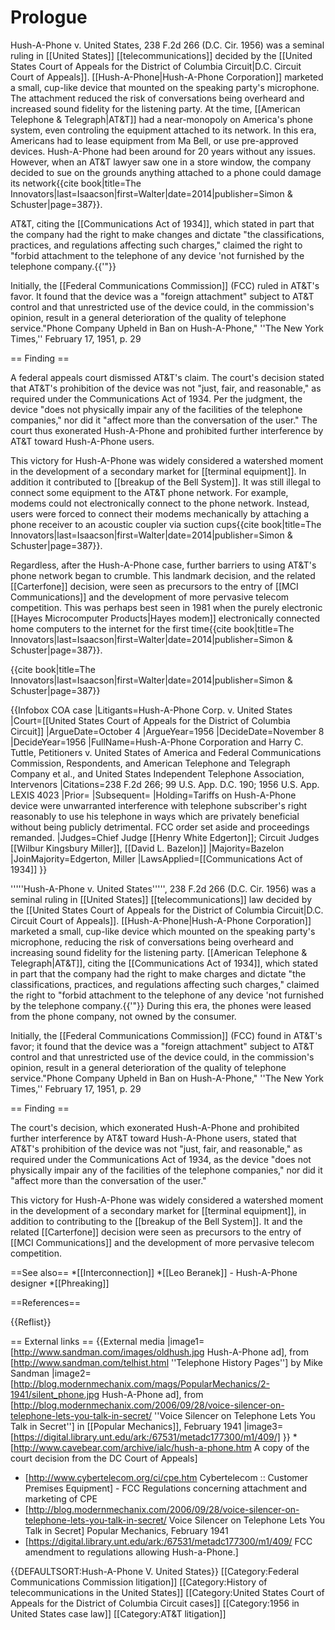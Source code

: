 # Prologue

Hush-A-Phone v. United States, 238 F.2d 266 (D.C. Cir. 1956) was a seminal ruling in [[United States]] [[telecommunications]] decided by the [[United States Court of Appeals for the District of Columbia Circuit|D.C. Circuit Court of Appeals]]. [[Hush-A-Phone|Hush-A-Phone Corporation]] marketed a small, cup-like device that mounted on the speaking party's microphone. The attachment reduced the risk of conversations being overheard and increased sound fidelity for the listening party. At the time, [[American Telephone & Telegraph|AT&T]] had a near-monopoly on America's phone system, even controling the equipment attached to its network. In this era, Americans had to lease equipment from Ma Bell, or use pre-approved devices. Hush-A-Phone had been around for 20 years without any issues. However, when an AT&T lawyer saw one in a store window, the company decided to sue on the grounds anything attached to a phone could damage its network<ref>{{cite book|title=The Innovators|last=Isaacson|first=Walter|date=2014|publisher=Simon & Schuster|page=387}}</ref>.

AT&T, citing the [[Communications Act of 1934]], which stated in part that the company had the right to make changes and dictate "the classifications, practices, and regulations affecting such charges," claimed the right to "forbid attachment to the telephone of any device 'not furnished by the telephone company.{{'"}}

Initially, the [[Federal Communications Commission]] (FCC) ruled in AT&T's favor. It found that the device was a "foreign attachment" subject to AT&T control and that unrestricted use of the device could, in the commission's opinion, result in a general deterioration of the quality of telephone service.<ref>"Phone Company Upheld in Ban on Hush-A-Phone," ''The New York Times,'' February 17, 1951, p. 29</ref>

== Finding ==

A federal appeals court dismissed AT&T's claim. The court's decision stated that AT&T's prohibition of the device was not "just, fair, and reasonable," as required under the Communications Act of 1934. Per the judgment, the device "does not physically impair any of the facilities of the telephone companies," nor did it "affect more than the conversation of the user."  The court thus exonerated Hush-A-Phone and prohibited further interference by AT&T toward Hush-A-Phone users.

This victory for Hush-A-Phone was widely considered a watershed moment in the development of a secondary market for [[terminal equipment]]. In addition it contributed to [[breakup of the Bell System]]. It was still illegal to connect some equipment to the AT&T phone network. For example, modems could not electronically connect to the phone network. Instead, users were forced to connect their modems mechanically by attaching a phone receiver to an acoustic coupler via suction cups<ref>{{cite book|title=The Innovators|last=Isaacson|first=Walter|date=2014|publisher=Simon & Schuster|page=387}}</ref>.

Regardless, after the Hush-A-Phone case, further barriers to using AT&T's phone network began to crumble. This landmark decision, and the related [[Carterfone]] decision, were seen as precursors to the entry of [[MCI Communications]] and the development of more pervasive telecom competition. This was perhaps best seen in 1981 when the purely electronic [[Hayes Microcomputer Products|Hayes modem]] electronically connected home computers to the internet for the first time<ref>{{cite book|title=The Innovators|last=Isaacson|first=Walter|date=2014|publisher=Simon & Schuster|page=387}}</ref>.

<ref>{{cite book|title=The Innovators|last=Isaacson|first=Walter|date=2014|publisher=Simon & Schuster|page=387}}</ref>


{{Infobox COA case
  |Litigants=Hush-A-Phone Corp. v. United States
  |Court=[[United States Court of Appeals for the District of Columbia Circuit]]
  |ArgueDate=October 4
  |ArgueYear=1956
  |DecideDate=November 8
  |DecideYear=1956
  |FullName=Hush-A-Phone Corporation and Harry C. Tuttle, Petitioners v. United States of America and Federal Communications Commission, Respondents, and American Telephone and Telegraph Company et al., and United States Independent Telephone Association, Intervenors
  |Citations=238 F.2d 266; 99 U.S. App. D.C. 190; 1956 U.S. App. LEXIS 4023
  |Prior=
  |Subsequent=
  |Holding=Tariffs on Hush-A-Phone device were unwarranted interference with telephone subscriber's right reasonably to use his telephone in ways which are privately beneficial without being publicly detrimental.  FCC order set aside and proceedings remanded.
  |Judges=Chief Judge [[Henry White Edgerton]]; Circuit Judges [[Wilbur Kingsbury Miller]], [[David L. Bazelon]]
  |Majority=Bazelon
  |JoinMajority=Edgerton, Miller
  |LawsApplied=[[Communications Act of 1934]]
}}

'''''Hush-A-Phone v. United States''''', 238 F.2d 266 (D.C. Cir. 1956) was a seminal ruling in [[United States]] [[telecommunications]] law decided by the [[United States Court of Appeals for the District of Columbia Circuit|D.C. Circuit Court of Appeals]].  [[Hush-A-Phone|Hush-A-Phone Corporation]] marketed a small, cup-like device which mounted on the speaking party's microphone, reducing the risk of conversations being overheard and increasing sound fidelity for the listening party.  [[American Telephone & Telegraph|AT&T]], citing the [[Communications Act of 1934]], which stated in part that the company had the right to make charges and dictate "the classifications, practices, and regulations affecting such charges," claimed the right to "forbid attachment to the telephone of any device 'not furnished by the telephone company.{{'"}}  During this era, the phones were leased from the phone company, not owned by the consumer.

Initially, the [[Federal Communications Commission]] (FCC) found in AT&T's favor; it found that the device was a "foreign attachment" subject to AT&T control and that unrestricted use of the device could, in the commission's opinion, result in a general deterioration of the quality of telephone service.<ref>"Phone Company Upheld in Ban on Hush-A-Phone," ''The New York Times,'' February 17, 1951, p. 29</ref>

== Finding ==

The court's decision, which exonerated Hush-A-Phone and prohibited further interference by AT&T toward Hush-A-Phone users, stated that AT&T's prohibition of the device was not "just, fair, and reasonable," as required under the Communications Act of 1934, as the device "does not physically impair any of the facilities of the telephone companies," nor did it "affect more than the conversation of the user."

This victory for Hush-A-Phone was widely considered a watershed moment in the development of a secondary market for [[terminal equipment]], in addition to contributing to the [[breakup of the Bell System]].  It and the related [[Carterfone]] decision were seen as precursors to the entry of [[MCI Communications]] and the development of more pervasive telecom competition.

==See also==
*[[Interconnection]]
*[[Leo Beranek]] - Hush-A-Phone designer
*[[Phreaking]]

==References==

{{Reflist}}

== External links ==
{{External media
|image1=[http://www.sandman.com/images/oldhush.jpg Hush-A-Phone ad], from [http://www.sandman.com/telhist.html ''Telephone History Pages''] by Mike Sandman
|image2=[http://blog.modernmechanix.com/mags/PopularMechanics/2-1941/silent_phone.jpg Hush-A-Phone ad], from [http://blog.modernmechanix.com/2006/09/28/voice-silencer-on-telephone-lets-you-talk-in-secret/ ''Voice Silencer on Telephone Lets You Talk in Secret''] in [[Popular Mechanics]], February 1941
|image3=[https://digital.library.unt.edu/ark:/67531/metadc177300/m1/409/]
}}
*[http://www.cavebear.com/archive/ialc/hush-a-phone.htm A copy of the court decision from the DC Court of Appeals]
* [http://www.cybertelecom.org/ci/cpe.htm Cybertelecom :: Customer Premises Equipment] - FCC Regulations concerning attachment and marketing of CPE
* [http://blog.modernmechanix.com/2006/09/28/voice-silencer-on-telephone-lets-you-talk-in-secret/ Voice Silencer on Telephone Lets You Talk in Secret] Popular Mechanics, February 1941
* [https://digital.library.unt.edu/ark:/67531/metadc177300/m1/409/ FCC amendment to regulations allowing Hush-a-Phone.]

{{DEFAULTSORT:Hush-A-Phone V. United States}}
[[Category:Federal Communications Commission litigation]]
[[Category:History of telecommunications in the United States]]
[[Category:United States Court of Appeals for the District of Columbia Circuit cases]]
[[Category:1956 in United States case law]]
[[Category:AT&T litigation]]

